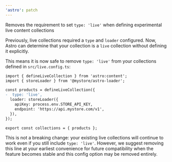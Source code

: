 ```yaml
---
'astro': patch
---
```


Removes the requirement to set `type: 'live'` when defining experimental live content collections

Previously, live collections required a `type` and `loader` configured. Now, Astro can determine that your collection is a `live` collection without defining it explicitly.

This means it is now safe to remove `type: 'live'` from your collections defined in `src/live.config.ts`:

```diff
import { defineLiveCollection } from 'astro:content';
import { storeLoader } from '@mystore/astro-loader';

const products = defineLiveCollection({
-  type: 'live',
  loader: storeLoader({
    apiKey: process.env.STORE_API_KEY,
    endpoint: 'https://api.mystore.com/v1',
  }),
});

export const collections = { products };
```

This is not a breaking change: your existing live collections will continue to work even if you still include `type: 'live'`. However, we suggest removing this line at your earliest convenience for future compatibility when the feature becomes stable and this config option may be removed entirely.
